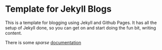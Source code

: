 # Template for Jekyll Blogs

This is a template for blogging using Jekyll and Github Pages.
It has all the setup of Jekyll done, so you can get on and start doing the fun
bit,  writing content.

There is some *sparse* [documentation](https://djgoldsmith.github.io/JekyllTemplate)


